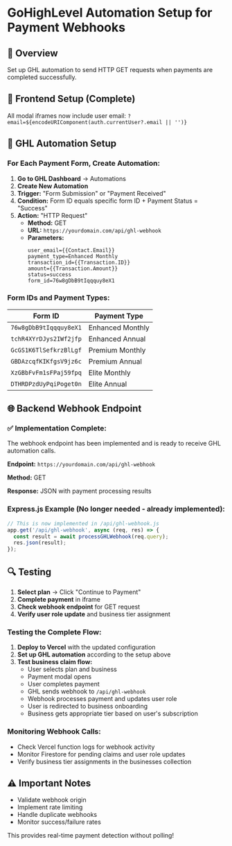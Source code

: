 # GoHighLevel Automation Setup for Payment Webhooks

## 🎯 Overview

Set up GHL automation to send HTTP GET requests when payments are completed successfully.

## 🔧 Frontend Setup (Complete)

All modal iframes now include user email: `?email=${encodeURIComponent(auth.currentUser?.email || '')}`

## 🚀 GHL Automation Setup

### **For Each Payment Form, Create Automation:**

1. **Go to GHL Dashboard** → Automations
2. **Create New Automation**
3. **Trigger:** "Form Submission" or "Payment Received"
4. **Condition:** Form ID equals specific form ID + Payment Status = "Success"
5. **Action:** "HTTP Request"
   - **Method:** GET
   - **URL:** `https://yourdomain.com/api/ghl-webhook`
   - **Parameters:**
     ```
     user_email={{Contact.Email}}
     payment_type=Enhanced Monthly
     transaction_id={{Transaction.ID}}
     amount={{Transaction.Amount}}
     status=success
     form_id=76w8gDbB9tIqqquy8eX1
     ```

### **Form IDs and Payment Types:**

| Form ID | Payment Type |
|---------|--------------|
| `76w8gDbB9tIqqquy8eX1` | Enhanced Monthly |
| `tchR4XYrDJys2IWf2jfp` | Enhanced Annual |
| `GcGS1K6TlSefkrzBlLgf` | Premium Monthly |
| `GBDAzcqfKIKfgsV9jz6c` | Premium Annual |
| `XzGBbFvFm1sFPaj59fpq` | Elite Monthly |
| `DTHRDPzdUyPqiPoget0n` | Elite Annual |

## 🌐 Backend Webhook Endpoint

### **✅ Implementation Complete:**

The webhook endpoint has been implemented and is ready to receive GHL automation calls.

**Endpoint:** `https://yourdomain.com/api/ghl-webhook`

**Method:** GET

**Response:** JSON with payment processing results

### **Express.js Example (No longer needed - already implemented):**
```typescript
// This is now implemented in /api/ghl-webhook.js
app.get('/api/ghl-webhook', async (req, res) => {
  const result = await processGHLWebhook(req.query);
  res.json(result);
});
```

## 🔍 Testing

1. **Select plan** → Click "Continue to Payment"
2. **Complete payment** in iframe
3. **Check webhook endpoint** for GET request
4. **Verify user role update** and business tier assignment

### **Testing the Complete Flow:**

1. **Deploy to Vercel** with the updated configuration
2. **Set up GHL automation** according to the setup above
3. **Test business claim flow:**
   - User selects plan and business
   - Payment modal opens
   - User completes payment
   - GHL sends webhook to `/api/ghl-webhook`
   - Webhook processes payment and updates user role
   - User is redirected to business onboarding
   - Business gets appropriate tier based on user's subscription

### **Monitoring Webhook Calls:**

- Check Vercel function logs for webhook activity
- Monitor Firestore for pending claims and user role updates
- Verify business tier assignments in the businesses collection

## ⚠️ Important Notes

- Validate webhook origin
- Implement rate limiting
- Handle duplicate webhooks
- Monitor success/failure rates

This provides real-time payment detection without polling!
